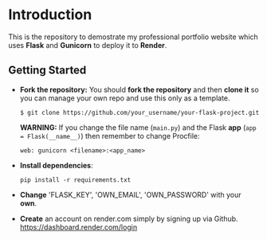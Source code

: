 # Introduction
  This is the repository to demostrate my professional portfolio website which uses **Flask** and **Gunicorn** to deploy it to **Render**. 
## Getting Started
- **Fork the repository:** You should **fork the repository** and then **clone it** so you can manage your own repo and use this only as a template.
  ```
  $ git clone https://github.com/your_username/your-flask-project.git
  ```
  
  **WARNING:** If you change the file name (`main.py`) and the Flask **app** (`app = Flask(__name__)`) then remember to change Procfile:
  ```
  web: gunicorn <filename>:<app_name>
  ```

- **Install dependencies**:

  ```
  pip install -r requirements.txt
  ```

- **Change** 'FLASK_KEY', 'OWN_EMAIL', 'OWN_PASSWORD' with your **own**.

- **Create** an account on render.com simply by signing up via Github.
  https://dashboard.render.com/login
